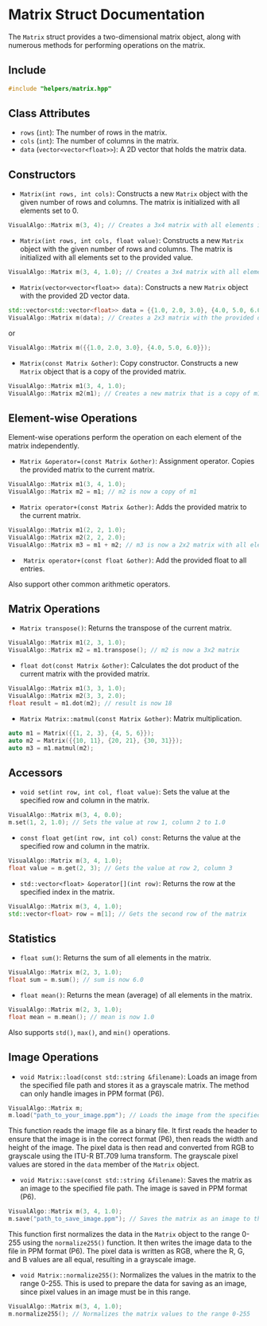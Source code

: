 # Matrix Struct Documentation

The `Matrix` struct provides a two-dimensional matrix object, along with numerous methods for performing operations on the matrix.

## Include

``` cpp
#include "helpers/matrix.hpp"
```

## Class Attributes

* `rows` (`int`): The number of rows in the matrix.
* `cols` (`int`): The number of columns in the matrix.
* `data` (`vector<vector<float>>`): A 2D vector that holds the matrix data.

## Constructors

* `Matrix(int rows, int cols)`: Constructs a new `Matrix` object with the given number of rows and columns. The matrix is initialized with all elements set to 0.

```cpp
VisualAlgo::Matrix m(3, 4); // Creates a 3x4 matrix with all elements initialized to 0
```

* `Matrix(int rows, int cols, float value)`: Constructs a new `Matrix` object with the given number of rows and columns. The matrix is initialized with all elements set to the provided value.

```cpp
VisualAlgo::Matrix m(3, 4, 1.0); // Creates a 3x4 matrix with all elements initialized to 1.0
```

* `Matrix(vector<vector<float>> data)`: Constructs a new `Matrix` object with the provided 2D vector data.

```cpp
std::vector<std::vector<float>> data = {{1.0, 2.0, 3.0}, {4.0, 5.0, 6.0}};
VisualAlgo::Matrix m(data); // Creates a 2x3 matrix with the provided data
```

or 

```cpp
VisualAlgo::Matrix m({{1.0, 2.0, 3.0}, {4.0, 5.0, 6.0}});
```

* `Matrix(const Matrix &other)`: Copy constructor. Constructs a new `Matrix` object that is a copy of the provided matrix.

```cpp
VisualAlgo::Matrix m1(3, 4, 1.0);
VisualAlgo::Matrix m2(m1); // Creates a new matrix that is a copy of m1
```

## Element-wise Operations

Element-wise operations perform the operation on each element of the matrix independently.

* `Matrix &operator=(const Matrix &other)`: Assignment operator. Copies the provided matrix to the current matrix.

```cpp
VisualAlgo::Matrix m1(3, 4, 1.0);
VisualAlgo::Matrix m2 = m1; // m2 is now a copy of m1
```

* `Matrix operator+(const Matrix &other)`: Adds the provided matrix to the current matrix.

```cpp
VisualAlgo::Matrix m1(2, 2, 1.0);
VisualAlgo::Matrix m2(2, 2, 2.0);
VisualAlgo::Matrix m3 = m1 + m2; // m3 is now a 2x2 matrix with all elements set to 3.0
```

* ` Matrix operator+(const float &other)`: Add the provided float to all entries.

Also support other common arithmetic operators.

## Matrix Operations

* `Matrix transpose()`: Returns the transpose of the current matrix.

```cpp
VisualAlgo::Matrix m1(2, 3, 1.0);
VisualAlgo::Matrix m2 = m1.transpose(); // m2 is now a 3x2 matrix
```

* `float dot(const Matrix &other)`: Calculates the dot product of the current matrix with the provided matrix.

```cpp
VisualAlgo::Matrix m1(3, 3, 1.0);
VisualAlgo::Matrix m2(3, 3, 2.0);
float result = m1.dot(m2); // result is now 18
```

* `Matrix Matrix::matmul(const Matrix &other)`: Matrix multiplication.

```cpp
auto m1 = Matrix({{1, 2, 3}, {4, 5, 6}});
auto m2 = Matrix({{10, 11}, {20, 21}, {30, 31}});
auto m3 = m1.matmul(m2);
```

## Accessors

* `void set(int row, int col, float value)`: Sets the value at the specified row and column in the matrix.

```cpp
VisualAlgo::Matrix m(3, 4, 0.0);
m.set(1, 2, 1.0); // Sets the value at row 1, column 2 to 1.0
```

* `const float get(int row, int col) const`: Returns the value at the specified row and column in the matrix.

```cpp
VisualAlgo::Matrix m(3, 4, 1.0);
float value = m.get(2, 3); // Gets the value at row 2, column 3
```

* `std::vector<float> &operator[](int row)`: Returns the row at the specified index in the matrix.

```cpp
VisualAlgo::Matrix m(3, 4, 1.0);
std::vector<float> row = m[1]; // Gets the second row of the matrix
```

## Statistics

* `float sum()`: Returns the sum of all elements in the matrix.

```cpp
VisualAlgo::Matrix m(2, 3, 1.0);
float sum = m.sum(); // sum is now 6.0
```

* `float mean()`: Returns the mean (average) of all elements in the matrix.

```cpp
VisualAlgo::Matrix m(2, 3, 1.0);
float mean = m.mean(); // mean is now 1.0
```

Also supports `std()`, `max()`, and `min()` operations.


## Image Operations

* `void Matrix::load(const std::string &filename)`: Loads an image from the specified file path and stores it as a grayscale matrix. The method can only handle images in PPM format (P6).

```cpp
VisualAlgo::Matrix m;
m.load("path_to_your_image.ppm"); // Loads the image from the specified path
```

This function reads the image file as a binary file. It first reads the header to ensure that the image is in the correct format (P6), then reads the width and height of the image. The pixel data is then read and converted from RGB to grayscale using the ITU-R BT.709 luma transform. The grayscale pixel values are stored in the `data` member of the `Matrix` object.

* `void Matrix::save(const std::string &filename)`: Saves the matrix as an image to the specified file path. The image is saved in PPM format (P6).

```cpp
VisualAlgo::Matrix m(3, 4, 1.0);
m.save("path_to_save_image.ppm"); // Saves the matrix as an image to the specified path
```

This function first normalizes the data in the `Matrix` object to the range 0-255 using the `normalize255()` function. It then writes the image data to the file in PPM format (P6). The pixel data is written as RGB, where the R, G, and B values are all equal, resulting in a grayscale image.

* `void Matrix::normalize255()`: Normalizes the values in the matrix to the range 0-255. This is used to prepare the data for saving as an image, since pixel values in an image must be in this range.

```cpp
VisualAlgo::Matrix m(3, 4, 1.0);
m.normalize255(); // Normalizes the matrix values to the range 0-255
```